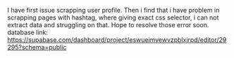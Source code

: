 I have first issue scrapping user profile. Then i find that i have problem in scrapping pages with hashtag, where giving exact css selector, i can not extract data and struggling on that. Hope to resolve those error soon.
database link:
https://supabase.com/dashboard/project/eswueimvewvzpblxjrpd/editor/29295?schema=public
